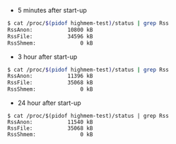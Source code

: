 * 5 minutes after start-up
```sh
$ cat /proc/$(pidof highmem-test)/status | grep Rss
RssAnon:           10800 kB
RssFile:           34596 kB
RssShmem:              0 kB
```

* 3 hour after start-up
```sh
$ cat /proc/$(pidof highmem-test)/status | grep Rss
RssAnon:           11396 kB
RssFile:           35068 kB
RssShmem:              0 kB
```

* 24 hour after start-up
```
$ cat /proc/$(pidof highmem-test)/status | grep Rss
RssAnon:           11540 kB
RssFile:           35068 kB
RssShmem:              0 kB
```

